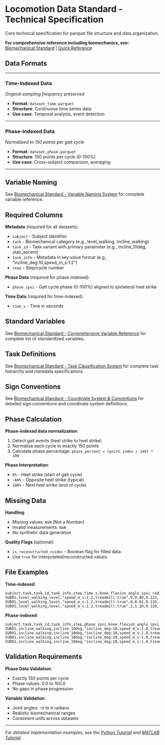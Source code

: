 # Locomotion Data Standard - Technical Specification

Core technical specification for parquet file structure and data organization.

**For comprehensive reference including biomechanics, see:** [Biomechanical Standard](../biomechanical_standard.md) | [Quick Reference](../quick_reference.md)

## Data Formats

---

### Time-Indexed Data
*Original sampling frequency preserved*

- **Format**: `dataset_time.parquet`
- **Structure**: Continuous time series data
- **Use case**: Temporal analysis, event detection

---

### Phase-Indexed Data  
*Normalized to 150 points per gait cycle*

- **Format**: `dataset_phase.parquet` 
- **Structure**: 150 points per cycle (0-100%)
- **Use case**: Cross-subject comparison, averaging

---

## Variable Naming

See [Biomechanical Standard - Variable Naming System](../biomechanical_standard.md#variable-naming-system) for complete variable reference.

## Required Columns

**Metadata** (required for all datasets):
- `subject` - Subject identifier
- `task` - Biomechanical category (e.g., level_walking, incline_walking)
- `task_id` - Task variant with primary parameter (e.g., incline_10deg, stair_ascent)
- `task_info` - Metadata in key:value format (e.g., "incline_deg:10,speed_m_s:1.2")
- `step` - Step/cycle number

**Phase Data** (required for phase-indexed):
- `phase_ipsi` - Gait cycle phase (0-100%) aligned to ipsilateral heel strike

**Time Data** (required for time-indexed):
- `time_s` - Time in seconds

## Standard Variables

See [Biomechanical Standard - Comprehensive Variable Reference](../biomechanical_standard.md#variable-naming-system) for complete list of standardized variables.

## Task Definitions

See [Biomechanical Standard - Task Classification System](../biomechanical_standard.md#task-classification-system) for complete task hierarchy and metadata specifications.

## Sign Conventions

See [Biomechanical Standard - Coordinate System & Conventions](../biomechanical_standard.md#coordinate-system--conventions) for detailed sign conventions and coordinate system definitions.

## Phase Calculation

**Phase-indexed data normalization**:
1. Detect gait events (heel strike to heel strike)
2. Normalize each cycle to exactly 150 points
3. Calculate phase percentage: `phase_percent = (point_index / 149) * 100`

**Phase Interpretation**:
- `0%` - Heel strike (start of gait cycle)
- `~60%` - Opposite heel strike (typical)
- `100%` - Next heel strike (end of cycle)

## Missing Data

**Handling**:
- Missing values: `NaN` (Not a Number)
- Invalid measurements: `NaN`
- No synthetic data generation

**Quality Flags** (optional):
- `is_reconstructed_<side>` - Boolean flag for filled data
- Use `true` for interpolated/reconstructed values

## File Examples

**Time-indexed**:
```
subject,task,task_id,task_info,step,time_s,knee_flexion_angle_ipsi_rad,hip_moment_contra_Nm
SUB01,level_walking,level,"speed_m_s:1.2,treadmill:true",0,0.00,0.123,-0.456
SUB01,level_walking,level,"speed_m_s:1.2,treadmill:true",0,0.01,0.126,-0.445
SUB01,level_walking,level,"speed_m_s:1.2,treadmill:true",1,1.20,0.120,-0.460
```

**Phase-indexed**:
```
subject,task,task_id,task_info,step,phase_ipsi,knee_flexion_angle_ipsi_rad,hip_moment_contra_Nm
SUB01,incline_walking,incline_10deg,"incline_deg:10,speed_m_s:1.0,treadmill:true",0,0.0,0.123,-0.456
SUB01,incline_walking,incline_10deg,"incline_deg:10,speed_m_s:1.0,treadmill:true",0,0.7,0.126,-0.445
SUB01,incline_walking,incline_10deg,"incline_deg:10,speed_m_s:1.0,treadmill:true",0,100.0,0.120,-0.460
SUB01,incline_walking,incline_10deg,"incline_deg:10,speed_m_s:1.0,treadmill:true",1,0.0,0.125,-0.458
```

## Validation Requirements

**Phase Data Validation**:
- Exactly 150 points per cycle
- Phase values: 0.0 to 100.0
- No gaps in phase progression

**Variable Validation**:
- Joint angles: -π to π radians  
- Realistic biomechanical ranges
- Consistent units across datasets

---

*For detailed implementation examples, see the [Python Tutorial](../tutorials/python/getting_started_python.md) and [MATLAB Tutorial](../tutorials/matlab/getting_started_matlab.md).*